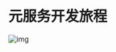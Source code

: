 

# 元服务开发旅程

![img](https://luckly007.oss-cn-beijing.aliyuncs.com/uPic/0000000000011111111.20241022165206.01076011137944186907060645762443:50001231000000:2800:D8CB7CA809415122B10F840A70ED2A8C167B0A8867C999BD3E5BA4EEFBA82960.png)